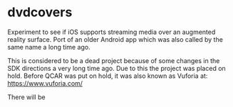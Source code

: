 # dvdcovers
Experiment to see if iOS supports streaming media over an augmented reality surface. Port of an older Android app which was also called by the same name a long time ago.

This is considered to be a dead project because of some changes in the SDK directions a very long time ago. Due to this the project was placed on hold. Before QCAR was put on hold, it was also known as Vuforia at: https://www.vuforia.com/

There will be 
